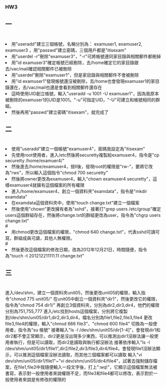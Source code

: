 ### HW3

## 一

# <ol>
<li>用"useradd"建立三個帳號，名稱分別為： examuser1, examuser2, examuser3 ，用"passwd"建立密碼，三個用戶都是"itisexam"</li>
<li>用"userdel -r"刪除"examuser3"，"-r"可將帳號連同家目錄與相關郵件都刪掉</li>
<li>用"id examuser3"確定帳號已經刪除，去/home確定它的家目錄跟去/vac/mail確認相關郵件已被刪除</li>
<li>用"userdel"刪除"examuser1"，但是家目錄與相關郵件不會被刪除</li>
<li>用"id examuser1"發現帳號還沒被刪除，去/home也會發現examuser1的家目錄還在，去/vac/mail也還是會看到相關郵件還存在</li>
<li>這時使用UID創立帳號，輸入"useradd -u 1001 -U examuser1"，因為我原本被刪除的examuser1的UID是1001。"-u"可指定UID，"-U"可建立和帳號相同的群組。</li>
<li>然後再用"passwd"建立密碼"itisexam"，就完成了</li>
</ol>

## 二

# <ol>
<li>使用"useradd"建立一個帳號"examuser4"，密碼我設定為"itisexam"</li>
<li>先使用root使用者，進入/etc然後將securetty複製給examuser4，指令是"cp securetty /home/examuer4/"</li>
<li>然後進去/home/examuser4，按ll後，發現root的權限是"rw-"，要將它改為"rwx"，所以輸入這個指令"chmod 700 securetty"</li>
<li>然後將owner更改為examuser4，輸入"chown examuser4 securetty"，這樣examuser4就擁有這個檔案的所有權限</li>
<li>進入/home/examuser4，創立一個資料夾"examdata"，指令是"mkdir examdata"</li>
<li>在examdata這個資料夾中，使用"touch change.txt"建立一個檔案</li>
<li>然後使用"chown"更改擁有者為"sshd"，接著打"grep users /etc/group"確定users這個群組存在，然後將change.txt的群組更改為user，指令為"chgrp users change.txt"</li>
# <li>用chmod更改這個檔案的權限，"chmod 640 change.txt"，代表sshd可讀可寫，群組成員可讀，其他人無權限。</li>
# <li>然後更改這個檔案的修改日期，改為2012年12月21日，時間隨便，指令為"touch -t 201212211111.11 change.txt"</li>
</ol>

## 三

# <ol>
<il>進入/dev/shm，建立一個資料夾unit05，然後更改unit05的權限，輸入指令"chmod 775 unit05/"</il>
<il>在unit05中創立一個資料夾"dir1"，然後更改它的權限，指令為"chmod 754 dir1/"</il>
<il>再創立3個資料夾，分別為dir2,dir3,dir4，他們的權限分別為751,755,777</il>
<il>進入/etc找到hosts這個檔案，分別將它複製到/dev/shm/uni05/dir1,dir2,dir3,dir4，檔名分別為file1,file2,file3,file4</il>
<il>更改file3,file4的權限，輸入"chmod 666 file3"、"chmod 600 file4"</il>
<il>切換為一般使用者，指令為"su 帳號"</il>
<il>接著輸入"ls -l /dev/shm/unit05/dir[1-4]"，會發現dir1和dir2都不會正常顯示，dir2更是沒出現多少東西，可以推測出dir1沒辦法讓一般使用者執行，但是可以讀取，而dir2是讀取與執行都沒辦法</il>
<il>接著依序輸入"ls -l /dev/shm/unit05/dir1/file1",dir2/file2,dir3/file3,dir4/file4，會發現file1沒辦法顯示，可以推測這個檔案沒辦法讀取，而其他三個檔案都可以讀取</il>
<il>輸入"vi dev/shm/uni05/dir1/file1"~"vi dev/shm/uni05/dir4/file4"，試著去強制儲存檔案，在file1,file2中我隨便輸入一段文字後，打上":wq!"，它顯示這個檔案無法被書寫，表示對一般使用者來說權限不足，而file3和file4都可以修改，表示對於一般使用者來說是有修改的權限的</il>
</ol>

